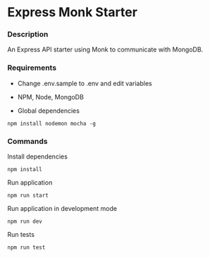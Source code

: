 # Express Monk Starter

### Description

An Express API starter using Monk to communicate with MongoDB.

### Requirements

- Change .env.sample to .env and edit variables

- NPM, Node, MongoDB

- Global dependencies

```
npm install nodemon mocha -g
```

### Commands

Install dependencies

```
npm install
```

Run application

```
npm run start
```

Run application in development mode

```
npm run dev
```

Run tests

```
npm run test
```
